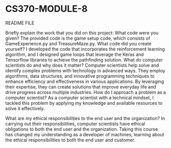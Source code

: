 # CS370-MODULE-8
README FILE

Briefly explain the work that you did on this project: What code were you given? 
The provided code is the game setup code, which consists of GameExperience.py and TreasureMaze.py.
What code did you create yourself? 
I developed the code that incorporates the reinforcement learning algorithm, and I designed game loops that leverage the Keras and Tensorflow libraries to achieve the pathfinding solution.
What do computer scientists do and why does it matter?
Computer scientists help solve and identify complex problems with technology in advanced ways. They employ algorithms, data structures, and innovative programming techniques to enhance efficiency and effectiveness in various applications. By leveraging their expertise, they can create solutions that improve everyday life and drive progress across multiple industries.
How do I approach a problem as a computer scientist? 
As a computer scientist with a technical mindset, I tackled this problem by applying my knowledge and available resources to solve it effectively.

What are my ethical responsibilities to the end user and the organization? 
In carrying out their responsibilities, computer scientists have ethical obligations to both the end user and the organization. Taking this course has changed my understanding as a developer of machines, learning about the ethical responsibilities to both the end user and customer.
